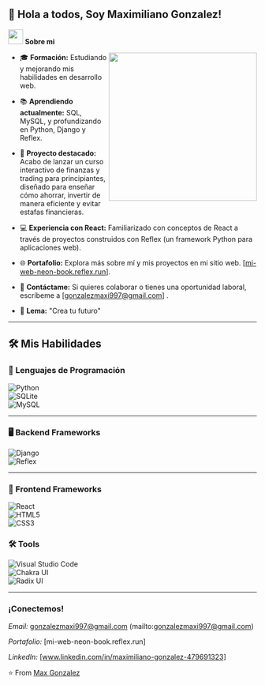 ## 👋 Hola a todos, Soy Maximiliano Gonzalez! 

<picture><img src="https://github.com/7oSkaaa/7oSkaaa/blob/main/Images/about_me.gif?raw=true" width="30px"></picture> **Sobre mi**

<picture><img align="right" src="https://media.giphy.com/media/SWoSkN6DxTszqIKEqv/giphy.gif" width="300px"></picture>

- 🎓​ **Formación:** Estudiando y mejorando mis habilidades en desarrollo web.  

- 📚 **Aprendiendo actualmente:** SQL, MySQL, y profundizando en Python, Django y Reflex.

- 💼 **Proyecto destacado:** Acabo de lanzar un curso interactivo de finanzas y trading para principiantes, diseñado para enseñar cómo ahorrar, invertir de manera eficiente y evitar estafas financieras.

- 💻 **Experiencia con React:** Familiarizado con conceptos de React a través de proyectos construidos con Reflex (un framework Python para aplicaciones web).  

- 🌐 **Portafolio:** Explora más sobre mí y mis proyectos en mi sitio web. [[mi-web-neon-book.reflex.run](https://mi-web-neon-book.reflex.run/)].  

- 📩 **Contáctame:** Si quieres colaborar o tienes una oportunidad laboral, escríbeme a [gonzalezmaxi997@gmail.com] .  

- 🧠 **Lema:** "Crea tu futuro"

---

## 🛠️  Mis Habilidades

### 🚀 Lenguajes de Programación
![Python](https://img.shields.io/badge/python-3670A0?style=for-the-badge&logo=python&logoColor=ffdd54)  
![SQLite](https://img.shields.io/badge/sqlite-%2307405e.svg?style=for-the-badge&logo=sqlite&logoColor=white)  
![MySQL](https://img.shields.io/badge/mysql-4479A1.svg?style=for-the-badge&logo=mysql&logoColor=white)

---

### 🖥️ Backend Frameworks
![Django](https://img.shields.io/badge/django-%23092E20.svg?style=for-the-badge&logo=django&logoColor=white)  
![Reflex](https://img.shields.io/badge/reflex-%23000000.svg?style=for-the-badge&logo=python&logoColor=white)

---

### 🎨 Frontend Frameworks
![React](https://img.shields.io/badge/react-%2320232a.svg?style=for-the-badge&logo=react&logoColor=%2361DAFB)  
![HTML5](https://img.shields.io/badge/html5-%23E34F26.svg?style=for-the-badge&logo=html5&logoColor=white)  
![CSS3](https://img.shields.io/badge/css3-%231572B6.svg?style=for-the-badge&logo=css3&logoColor=white)


### 🛠️ Tools

![Visual Studio Code](https://img.shields.io/badge/Visual%20Studio%20Code-0078d7.svg?style=for-the-badge&logo=visual-studio-code&logoColor=white)  
![Chakra UI](https://img.shields.io/badge/chakra-%234ED1C5.svg?style=for-the-badge&logo=chakraui&logoColor=white)  
![Radix UI](https://img.shields.io/badge/radix%20ui-161618.svg?style=for-the-badge&logo=radix-ui&logoColor=white)

---
 
 ### ¡Conectemos!
 
 *Email:* gonzalezmaxi997@gmail.com (mailto:gonzalezmaxi997@gmail.com)

 *Portafolio:* [mi-web-neon-book.reflex.run]

 *LinkedIn:* [www.linkedin.com/in/maximiliano-gonzalez-479691323]



⭐️ From [Max Gonzalez](https://github.com/gonzalez-max)

